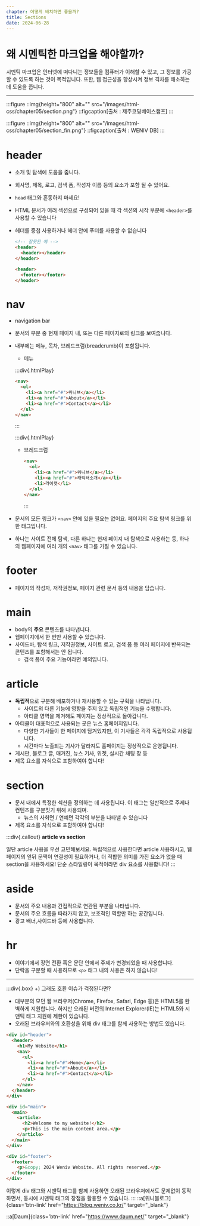 ```yaml
---
chapter: 어떻게 배치하면 좋을까?
title: Sections
date: 2024-06-28
---
```


# 왜 시멘틱한 마크업을 해야할까?

시멘틱 마크업은 인터넷에 떠다니는 정보들을 컴퓨터가 이해할 수 있고, 그 정보를 가공할 수 있도록 하는 것이 목적입니다. 또한, 웹 접근성을 향상시켜 정보 격차를 해소하는 데 도움을 줍니다.

---

:::figure
::img{height="800" alt="" src="/images/html-css/chapter05/section.png"}
::figcaption[출처 : 제주코딩베이스캠프]
:::

:::figure
::img{height="800" alt="" src="/images/html-css/chapter05/section_fin.png"}
::figcaption[출처 : WENIV DB]
:::

# header

- 소개 및 탐색에 도움을 줍니다.
- 회사명, 제목, 로고, 검색 폼, 작성자 이름 등의 요소가 포함 될 수 있어요.
- `head` 태그와 혼동하지 마세요!
- HTML 문서가 여러 섹션으로 구성되어 있을 때 각 섹션의 시작 부분에 `<header>`를 사용할 수 있습니다
- 헤더를 중첩 사용하거나 헤더 안에 푸터를 사용할 수 없습니다

  ```html
  <!-- 잘못된 예 -->
  <header>
    <header></header>
  </header>

  <header>
    <footer></footer>
  </header>
  ```

# nav

- navigation bar
- 문서의 부분 중 현재 페이지 내, 또는 다른 페이지로의 링크를 보여줍니다.
- 내부에는 메뉴, 목차, 브레드크럼(breadcrumb)이 포함됩니다.

  - 메뉴

  :::div{.htmlPlay}

  ```html
  <nav>
    <ul>
      <li><a href="#">위니브</a></li>
      <li><a href="#">About</a></li>
      <li><a href="#">Contact</a></li>
    </ul>
  </nav>
  ```

  :::

  :::div{.htmlPlay}

  - 브레드크럼
    ```html
    <nav>
      <ol>
        <li><a href="#">위니브</a></li>
        <li><a href="#">캐릭터소개</a></li>
        <li>라이캣</li>
      </ol>
    </nav>
    ```
    :::

- 문서의 모든 링크가 `<nav>` 안에 있을 필요는 없어요. 페이지의 주요 탐색 링크를 위한 태그입니다.
- 하나는 사이트 전체 탐색, 다른 하나는 현재 페이지 내 탐색으로 사용하는 등, 하나의 웹페이지에 여러 개의 `<nav>` 태그를 가질 수 있습니다.

# footer

- 페이지의 작성자, 저작권정보, 페이지 관련 문서 등의 내용을 담습니다.

# main

- body의 **주요** 콘텐츠를 나타냅니다.
- 웹페이지에서 한 번만 사용할 수 있습니다.
- 사이드바, 탐색 링크, 저작권정보, 사이트 로고, 검색 폼 등 여러 페이지에 반복되는 콘텐츠를 포함해서는 안 됩니다.
  - 검색 폼이 주요 기능이라면 예외입니다.

# article

- **독립적**으로 구분해 배포하거나 재사용할 수 있는 구획을 나타냅니다.
  - 사이트의 다른 기능에 영향을 주지 않고 독립적인 기능을 수행합니다.
  - 아티클 영역을 제거해도 페이지는 정상적으로 돌아갑니다.
- 아티클이 대표적으로 사용되는 곳은 뉴스 홈페이지입니다.
  - 다양한 기사들이 한 페이지에 담겨있지만, 이 기사들은 각각 독립적으로 사용됩니다.
  - 시간마다 노출되는 기사가 달라져도 홈페이지는 정상적으로 운영됩니다.
- 게시판, 블로그 글, 매거진, 뉴스 기사, 위젯, 실시간 채팅 창 등
- 제목 요소를 자식으로 포함하여야 합니다!

# section

- 문서 내에서 특정한 섹션을 정의하는 데 사용됩니다. 이 태그는 일반적으로 주제나 컨텐츠를 구분짓기 위해 사용되며.
  - 뉴스의 사회면 / 연예면 각각의 부분을 나타낼 수 있습니다
- 제목 요소를 자식으로 포함하여야 합니다!

:::div{.callout}
**article vs section**

일단 article 사용을 우선 고민해보세요. 독립적으로 사용한다면 article 사용하시고,
웹페이지의 앞뒤 문맥이 연결성이 필요하거나, 더 적합한 의미를 가진 요소가 없을 때 section을 사용하세요!
단순 스타일링이 목적이라면 div 요소를 사용합니다!
:::

# aside

- 문서의 주요 내용과 간접적으로 연관된 부분을 나타냅니다.
- 문서의 주요 흐름을 따라가지 않고, 보조적인 역할만 하는 공간입니다.
- 광고 배너,사이드바 등에 사용합니다.

# hr

- 이야기에서 장면 전환 혹은 문단 안에서 주제가 변경되었을 때 사용합니다.
- 단락을 구분할 때 사용하므로 `<p>` 태그 내의 사용은 하지 않습니다!

---

:::div{.box}
+) 그래도 호환 이슈가 걱정된다면?

- 대부분의 모던 웹 브라우저(Chrome, Firefox, Safari, Edge 등)은 HTML5를 완벽하게 지원합니다.
  하지만 오래된 버전의 Internet Explorer(IE)는 HTML5와 시맨틱 태그 지원에 제한이 있습니다.
- 오래된 브라우저와의 호환성을 위해 div 태그를 함께 사용하는 방법도 있습니다.

```html
<div id="header">
  <header>
    <h1>My Website</h1>
    <nav>
      <ul>
        <li><a href="#">Home</a></li>
        <li><a href="#">About</a></li>
        <li><a href="#">Contact</a></li>
      </ul>
    </nav>
  </header>
</div>

<div id="main">
  <main>
    <article>
      <h2>Welcome to my website!</h2>
      <p>This is the main content area.</p>
    </article>
  </main>
</div>

<div id="footer">
  <footer>
    <p>&copy; 2024 Weniv Website. All rights reserved.</p>
  </footer>
</div>
```

이렇게 div 태그와 시맨틱 태그를 함께 사용하면 오래된 브라우저에서도 문제없이 동작하면서, 동시에 시맨틱 태그의 장점을 활용할 수 있습니다.
:::
::a[위니블로그]{class='btn-link' href="https://blog.weniv.co.kr/" target="\_blank"}

::a[Daum]{class='btn-link' href="https://www.daum.net/" target="\_blank"}
